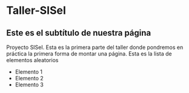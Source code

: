 # Taller-SISeI
## Este es el subtítulo de nuestra página
Proyecto SISeI. Esta es la primera parte del taller donde pondremos en práctica la primera forma de montar una página.
Esta es la lista de elementos aleatorios
+ Elemento 1
+ Elemento 2
+ Elemento 3
